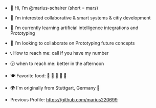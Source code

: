 - 👋 Hi, I’m @marius-schairer (short = mars)
- 👀 I’m interested collaborative & smart systems & citiy development
- 🤖 I’m currently learning artificial intelligence integrations and Prototyping
- 🤝 I’m looking to collaborate on Prototyping future concepts
- 📞 How to reach me: call if you have my number
- 🕝 when to reach me: better in the afternoon
- 🍽️ Favorite food: 🥪 🍔 🥙 🌮 🌯
- 🌍 I'm originally from Stuttgart, Germany 🍇

- Previous Profile: https://github.com/marius220699

<!---
marius-schairer/marius-schairer is a ✨ special ✨ repository because its `README.md` (this file) appears on your GitHub profile.
You can click the Preview link to take a look at your changes.
--->
